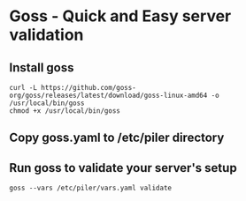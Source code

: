 # Goss - Quick and Easy server validation

## Install goss

```
curl -L https://github.com/goss-org/goss/releases/latest/download/goss-linux-amd64 -o /usr/local/bin/goss
chmod +x /usr/local/bin/goss
```

## Copy goss.yaml to /etc/piler directory

## Run goss to validate your server's setup

```
goss --vars /etc/piler/vars.yaml validate
```
